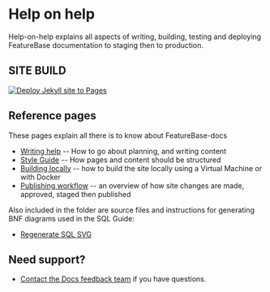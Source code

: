 # Help on help

Help-on-help explains all aspects of writing, building, testing and deploying FeatureBase documentation to staging then to production.

## SITE BUILD

[![Deploy Jekyll site to Pages](https://github.com/FeatureBaseDB/featurebase-docs/actions/workflows/pages.yml/badge.svg)](https://github.com/FeatureBaseDB/featurebase-docs/actions/workflows/pages.yml)

## Reference pages

These pages explain all there is to know about FeatureBase-docs

* [Writing help](/help-on-help/writing-help) -- How to go about planning, and writing content
* [Style Guide](/help-on-help/style-guide) -- How pages and content should be structured
* [Building locally](/help-on-help/local-build) -- how to build the site locally using a Virtual Machine or with Docker
* [Publishing workflow](/help-on-help/publishing-workflow) -- an overview of how site changes are made, approved, staged then published

Also included in the folder are source files and instructions for generating BNF diagrams used in the SQL Guide:

* [Regenerate SQL SVG](/help-on-help/regenerate-sql-svg)

## Need support?

* [Contact the Docs feedback team](https://app.slack.com/client/T2M810Z29/C02JJQR01EY) if you have questions.
